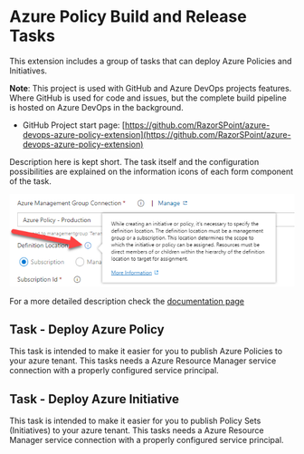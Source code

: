 # Azure Policy Build and Release Tasks

This extension includes a group of tasks that can deploy Azure Policies and Initiatives.

**Note**: This project is used with GitHub and Azure DevOps projects features. Where GitHub is used for code and issues, but the complete build pipeline is hosted on Azure DevOps in the background.

* GitHub Project start page: [https://github.com/RazorSPoint/azure-devops-azure-policy-extension](https://github.com/RazorSPoint/azure-devops-azure-policy-extension)

Description here is kept short. The task itself and the configuration possibilities are explained on the information icons of each form component of the task.

![](images\AzurePolicyTask\AzurePolicyTask06.png)

For a more detailed description check the [documentation page](https://razorspoint.github.io/azure-devops-azure-policy-extension/)

## Task - Deploy Azure Policy

This task is intended to make it easier for you to publish Azure Policies to your azure tenant. This tasks needs a Azure Resource Manager service connection with a properly configured service principal.

## Task - Deploy Azure Initiative

This task is intended to make it easier for you to publish Policy Sets (Initiatives) to your azure tenant. This tasks needs a Azure Resource Manager service connection with a properly configured service principal.


